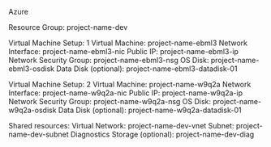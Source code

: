 Azure

Resource Group: project-name-dev

Virtual Machine Setup: 1
Virtual Machine: project-name-ebml3
Network Interface: project-name-ebml3-nic
Public IP: project-name-ebml3-ip
Network Security Group: project-name-ebml3-nsg
OS Disk: project-name-ebml3-osdisk
Data Disk (optional): project-name-ebml3-datadisk-01

Virtual Machine Setup: 2
Virtual Machine: project-name-w9q2a
Network Interface: project-name-w9q2a-nic
Public IP: project-name-w9q2a-ip
Network Security Group: project-name-w9q2a-nsg
OS Disk: project-name-w9q2a-osdisk
Data Disk (optional): project-name-w9q2a-datadisk-01

Shared resources:
Virtual Network: project-name-dev-vnet
Subnet: project-name-dev-subnet
Diagnostics Storage (optional): project-name-dev-diag

